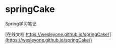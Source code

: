 # springCake
Spring学习笔记

[在线文档 https://wesleyone.github.io/springCake/](https://wesleyone.github.io/springCake/)
